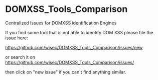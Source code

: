 # DOMXSS_Tools_Comparison
Centralized Issues for DOMXSS identification Engines

If you find some tool that is not able to identify DOM XSS please file the issue here:

https://github.com/wisec/DOMXSS_Tools_Comparison/issues/new

or search it on 
https://github.com/wisec/DOMXSS_Tools_Comparison/issues/

then click on "new issue" if you can't find anything similar.
